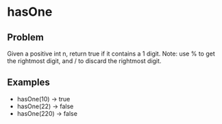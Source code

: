 # hasOne

## Problem


Given a positive int n, return true if it contains a 1 digit. Note: use % to get the rightmost digit, and / to discard the rightmost digit.

## Examples

- hasOne(10) → true
- hasOne(22) → false
- hasOne(220) → false